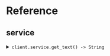 # Reference
## service
<details><summary><code>client.service.get_text() -> String</code></summary>
<dl>
<dd>

#### 🔌 Usage

<dl>
<dd>

<dl>
<dd>

```ruby
client.service.get_text();
```
</dd>
</dl>
</dd>
</dl>


</dd>
</dl>
</details>
